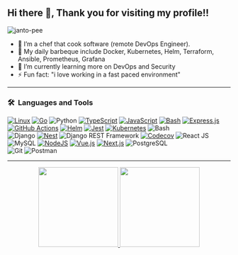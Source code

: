 ## Hi there 👋, Thank you for visiting my profile!!
<p align="left"> <img src="https://komarev.com/ghpvc/?username=janto-pee&label=Profile%20views&color=0e75b6&style=flat" alt="janto-pee" /> </p>

- 🔭 I’m a chef that cook software (remote DevOps Engineer).
- 👯 My daily barbeque include Docker, Kubernetes, Helm, Terraform, Ansible, Prometheus, Grafana
- 🤔 I’m currently learning more on DevOps and Security
- ⚡ Fun fact: "i love working in a fast paced environment"


---

### 🛠 &nbsp;Languages and Tools

  [![Linux](https://img.shields.io/badge/Linux-FCC624?logo=linux&logoColor=black)](#)
  [![Go](https://img.shields.io/badge/Go-%2300ADD8.svg?&logo=go&logoColor=white)](#)
  ![Python](https://img.shields.io/badge/-Python-333333?style=flat&logo=python)
  [![TypeScript](https://img.shields.io/badge/TypeScript-3178C6?logo=typescript&logoColor=fff)](#)
  [![JavaScript](https://img.shields.io/badge/JavaScript-F7DF1E?logo=javascript&logoColor=000)](#)
  [![Bash](https://img.shields.io/badge/Bash-4EAA25?logo=gnubash&logoColor=fff)](#)
  [![Express.js](https://img.shields.io/badge/Express.js-%23404d59.svg?logo=express&logoColor=%2361DAFB)](#)
  [![GitHub Actions](https://img.shields.io/badge/GitHub_Actions-2088FF?logo=github-actions&logoColor=white)](#)
  [![Helm](https://img.shields.io/badge/Helm-0F1689?logo=helm&logoColor=fff)](#)
  [![Jest](https://img.shields.io/badge/Jest-C21325?logo=jest&logoColor=fff)](#)
  [![Kubernetes](https://img.shields.io/badge/Kubernetes-326CE5?logo=kubernetes&logoColor=fff)](#)
  ![Bash](https://img.shields.io/badge/-Bash-333333?style=flat&logo=tailwindcss)  
  ![Django](https://img.shields.io/badge/-Django-092E20?style=flat&logo=django)
  [![Nest](https://img.shields.io/badge/Nest.js-%23E0234E.svg?logo=nestjs&logoColor=white)](#)
  ![Django REST Framework](https://img.shields.io/badge/-Django%20REST%20Framework-092E20?style=flat&logo=django)
  [![Codecov](https://img.shields.io/badge/Codecov-F01F7A?logo=codecov&logoColor=fff)](#)
  ![React JS](https://img.shields.io/badge/-React%20JS-333333?style=flat&logo=react)  
  ![MySQL](https://img.shields.io/badge/-MySQL-333333?style=flat&logo=mysql)
  [![NodeJS](https://img.shields.io/badge/Node.js-6DA55F?logo=node.js&logoColor=white)](#)
  [![Vue.js](https://img.shields.io/badge/Vue.js-4FC08D?logo=vuedotjs&logoColor=fff)](#)
  [![Next.js](https://img.shields.io/badge/Next.js-black?logo=next.js&logoColor=white)](#)
  ![PostgreSQL](https://img.shields.io/badge/-PostgreSQL-336791?style=flat&logo=PostgreSQL)  
  ![Git](https://img.shields.io/badge/-Git-333333?style=flat&logo=git)
  ![Postman](https://img.shields.io/badge/-Postman-000000?style=flat&logo=postman)

---
<p align="center">
<a href="https://github.com/janto-pee">
  <img height="180em" src="https://github-readme-stats-eight-theta.vercel.app/api?username=janto-pee&show_icons=true&theme=buefy&include_all_commits=true&count_private=true"/>
  <img height="180em" src="https://github-readme-stats-eight-theta.vercel.app/api/top-langs/?username=janto-pee&layout=compact&langs_count=8&theme=buefy"/>
</a>
</p>

<!--
- <p><img align="left" src="https://github-readme-stats.vercel.app/api/top-langs?username=janto-pee&show_icons=true&locale=en&layout=compact" alt="janto-pee" /></p>
<p>&nbsp;<img align="center" src="https://github-readme-stats.vercel.app/api?username=janto-pee&show_icons=true&locale=en" alt="janto-pee" /></p>
**janto-pee/janto-pee** is a ✨ _special_ ✨ repository because its `README.md` (this file) appears on your GitHub profile.
https://github.com/inttter/md-badges
Here are some ideas to get you started:

- 🔭 I’m currently working on ...
- 🌱 I’m currently learning ...
- 👯 I’m looking to collaborate on ...
- 🤔 I’m looking for help with ...
- 💬 Ask me about ...
- 📫 How to reach me: ...
- 😄 Pronouns: ...
- ⚡ Fun fact: ...
-->
